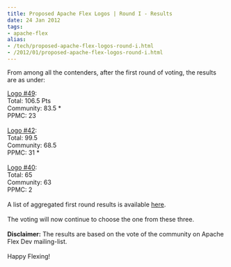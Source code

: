 ```yaml
---
title: Proposed Apache Flex Logos | Round I - Results
date: 24 Jan 2012
tags: 
- apache-flex
alias:
- /tech/proposed-apache-flex-logos-round-i.html
- /2012/01/proposed-apache-flex-logos-round-i.html
---
```


From among all the contenders, after the first round of voting, the results are as under:

<!-- break here -->

<a href="http://s.apache.org/af-logo-49">Logo #49</a>:
<br> Total: 106.5 Pts
<br> Community: 83.5 *
<br> PPMC: 23
<br>
<br>
<a href="http://s.apache.org/af-logo-42">Logo #42</a>:
<br> Total: 99.5
<br> Community: 68.5
<br> PPMC: 31 *
<br>
<br>
<a href="http://s.apache.org/af-logo-40">Logo #40</a>:
<br> Total: 65
<br> Community: 63
<br> PPMC: 2
<br>
<br>A list of aggregated first round results is available 
<a href="http://people.apache.org/~dougarthur/apache_flex_logo_votes.xlsx">here</a>.
<br>
<br>The voting will now continue to choose the one from these three.
<br>
<br>
<b>Disclaimer:</b> The results are based on the vote of the community on Apache Flex Dev mailing-list.
<br>
<br>Happy Flexing!
<br>